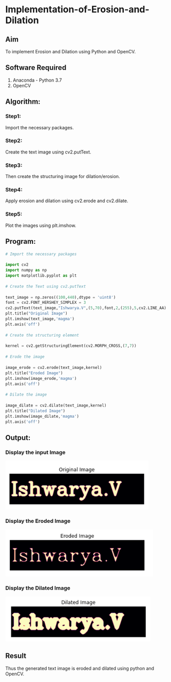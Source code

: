 # Implementation-of-Erosion-and-Dilation
## Aim
To implement Erosion and Dilation using Python and OpenCV.
## Software Required
1. Anaconda - Python 3.7
2. OpenCV
## Algorithm:
### Step1:
Import the necessary packages.

### Step2:
Create the text image using cv2.putText.

### Step3:
Then create the structuring image for dilation/erosion.

### Step4:
Apply erosion and dilation using cv2.erode and cv2.dilate.

### Step5:
Plot the images using plt.imshow.
 
## Program:

``` Python
# Import the necessary packages

import cv2
import numpy as np
import matplotlib.pyplot as plt

# Create the Text using cv2.putText

text_image = np.zeros((100,440),dtype = 'uint8')
font = cv2.FONT_HERSHEY_SIMPLEX = 3
cv2.putText(text_image,"Ishwarya.V",(5,70),font,2,(255),5,cv2.LINE_AA)
plt.title("Original Image")
plt.imshow(text_image,'magma')
plt.axis('off')

# Create the structuring element

kernel = cv2.getStructuringElement(cv2.MORPH_CROSS,(7,7))

# Erode the image

image_erode = cv2.erode(text_image,kernel)
plt.title("Eroded Image")
plt.imshow(image_erode,'magma')
plt.axis('off')

# Dilate the image

image_dilate = cv2.dilate(text_image,kernel)
plt.title("Dilated Image")
plt.imshow(image_dilate,'magma')
plt.axis('off')

```
## Output:

### Display the input Image

![output](im1.png)

### Display the Eroded Image

![output](im2.png)

### Display the Dilated Image

![output](im3.png)

## Result
Thus the generated text image is eroded and dilated using python and OpenCV.